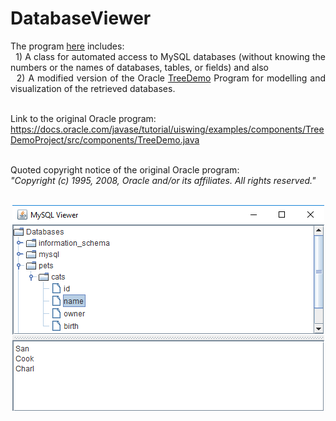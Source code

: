 # DatabaseViewer
<p align="justify">
The program <a href="./TreeMySQL.java">here</a> includes:
<br />
&nbsp;&nbsp;1) A class for automated access to MySQL databases (without knowing the numbers or the names of databases, tables, or fields) and also
<br />
&nbsp;&nbsp;2) A modified version of the Oracle <a href="https://docs.oracle.com/javase/tutorial/uiswing/examples/components/TreeDemoProject/src/components/TreeDemo.java">TreeDemo</a> Program for modelling and visualization of the retrieved databases.
<br /><br />

Link to the original Oracle program:
<br />
https://docs.oracle.com/javase/tutorial/uiswing/examples/components/TreeDemoProject/src/components/TreeDemo.java
<br /><br />

Quoted copyright notice of the original Oracle program:
<br />
<i>"Copyright (c) 1995, 2008, Oracle and/or its affiliates. All rights reserved."</i>
<br /><br />
</p>

<p align="center">
<img src="./TreeDemoMySQL.png" />
</p>


